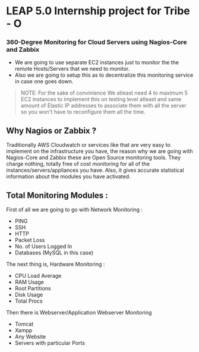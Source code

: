 # LEAP 5.0 Internship project for Tribe - O

### 360-Degree Monitoring for Cloud Servers using Nagios-Core and Zabbix

- We are going to use separate EC2 instances just to monitor the the remote Hosts/Servers that we need to monitor.
- Also we are going to setup this as to decentralize this monitoring service in case one goes down.

> NOTE: For the sake of convinience We atleast need 4 to maximum 5 EC2 instances to implement this on testing level atleast and same amount of Elastic IP addresses to associate them with all the server so you won't have to reconfigure them all the time.

## Why Nagios or Zabbix ?

Traditionally AWS Cloudwatch or services like that are very easy to implement on the infrastructure you have, the reason why we are going with Nagios-Core and Zabbix these are Open Source monitoring tools. They charge nothing, totally free of cost monitoring for all of the instances/servers/appliances you have. Also, it gives accurate statistical information about the modules you have activated.


## Total Monitoring Modules :
First of all we are going to go with Network Monitoring :
  - PING
  - SSH
  - HTTP
  - Packet Loss
  - No. of Users Logged In
  - Databases (MySQL in this case)

The next thing is, Hardware Monitoring :
  - CPU Load Average
  - RAM Usage
  - Root Partitions
  - Disk Usage
  - Total Procs
 
Then there is Webserver/Application Webserver Monitoring
  - Tomcat
  - Xampp
  - Any Website
  - Servers with particular Ports
